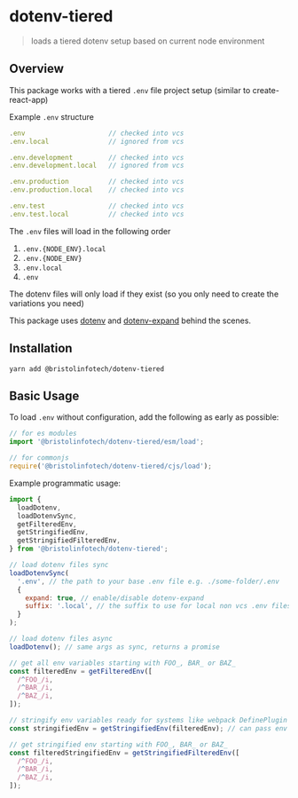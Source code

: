 dotenv-tiered
=============

> loads a tiered dotenv setup based on current node environment

Overview
--------

This package works with a tiered `.env` file project setup (similar to create-react-app)

Example `.env` structure

```js
.env                     // checked into vcs
.env.local               // ignored from vcs

.env.development         // checked into vcs
.env.development.local   // ignored from vcs

.env.production          // checked into vcs
.env.production.local    // checked into vcs

.env.test                // checked into vcs
.env.test.local          // checked into vcs
```

The `.env` files will load in the following order

1. `.env.{NODE_ENV}.local`
2. `.env.{NODE_ENV}`
3. `.env.local`
4. `.env`

The dotenv files will only load if they exist (so you only need to create the variations you need)

This package uses [dotenv](https://github.com/motdotla/dotenv) and [dotenv-expand](https://github.com/motdotla/dotenv-expand) behind the scenes.

Installation
------------

```
yarn add @bristolinfotech/dotenv-tiered
```

Basic Usage
-----------

To load `.env` without configuration, add the following as early as possible:

```js
// for es modules
import '@bristolinfotech/dotenv-tiered/esm/load';

// for commonjs
require('@bristolinfotech/dotenv-tiered/cjs/load');
```

Example programmatic usage:

```js
import {
  loadDotenv,
  loadDotenvSync,
  getFilteredEnv,
  getStringifiedEnv,
  getStringifiedFilteredEnv,
} from '@bristolinfotech/dotenv-tiered';

// load dotenv files sync
loadDotenvSync(
  '.env', // the path to your base .env file e.g. ./some-folder/.env
  {
    expand: true, // enable/disable dotenv-expand
    suffix: '.local', // the suffix to use for local non vcs .env files
  }
);

// load dotenv files async
loadDotenv(); // same args as sync, returns a promise

// get all env variables starting with FOO_, BAR_ or BAZ_
const filteredEnv = getFilteredEnv([
  /^FOO_/i,
  /^BAR_/i,
  /^BAZ_/i,
]);

// stringify env variables ready for systems like webpack DefinePlugin
const stringifiedEnv = getStringifiedEnv(filteredEnv); // can pass env here, defaults to process.env

// get stringified env starting with FOO_, BAR_ or BAZ_
const filteredStringifiedEnv = getStringifiedFilteredEnv([
  /^FOO_/i,
  /^BAR_/i,
  /^BAZ_/i,
]);
```
